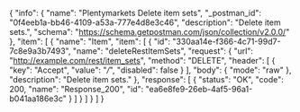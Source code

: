 {
  "info": {
    "name": "Plentymarkets Delete item sets",
    "_postman_id": "0f4eeb1a-bb46-4109-a53a-777e4d8e3c46",
    "description": "Delete item sets.",
    "schema": "https://schema.getpostman.com/json/collection/v2.0.0/"
  },
  "item": [
    {
      "name": "Item",
      "item": [
        {
          "id": "330aa14e-f366-4c71-99d7-7c8e9a3b7493",
          "name": "deleteRestItemSets",
          "request": {
            "url": "http://example.com/rest/item_sets",
            "method": "DELETE",
            "header": [
              {
                "key": "Accept",
                "value": "*/*",
                "disabled": false
              }
            ],
            "body": {
              "mode": "raw"
            },
            "description": "Delete item sets."
          },
          "response": [
            {
              "status": "OK",
              "code": 200,
              "name": "Response_200",
              "id": "ea6e8fe9-26eb-4af5-96a1-b041aa186e3c"
            }
          ]
        }
      ]
    }
  ]
}